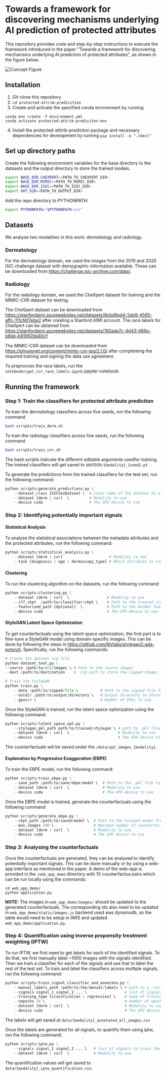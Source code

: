 # Towards a framework for discovering mechanisms underlying AI prediction of protected attributes

This repository provides code and step-by-step instructions to execute the framework introduced in the paper "Towards a framework for discovering mechanisms underlying AI prediction of protected attributes", as shown in the figure below.

![Concept Figure](figures/concept_figure.jpg)

## Installation
1. Git clone this repository
2. ```cd protected-attrib-predicition```
3. Create and activate the specified conda environment by running

```
conda env create -f environment.yml
conda activate protected-attrib-prediciton-env
```
4. Install the protected-atttrib-prediction package and necessary dependencies for development by running ```pip install -e ".[dev]"```

## Set up directory paths
Create the following environment variables for the base directory to the datasets and the output directory to store the trained models.

```bash
export BASE_DIR_CHEXPERT=<PATH_TO_CHEXPERT_DIR>
export BASE_DIR_MIMIC=<PATH_TO_MIMIC_DIR>
export BASE_DIR_ISIC=<PATH_TO_ISIC_DIR>
export OUT_DIR=<PATH_TO_OUTPUT_DIR>
```

Add the repo directory to PYTHONPATH:

```bash
export PYTHONPATH="$PYTHONPATH:src"
```

## Datasets
We analyse two modalities in this work: dermatology and radiology.

### Dermatology
For the dermatology domain, we used the images from the 2019 and 2020 ISIC challenge dataset with demographic information available. These can be downloaded from https://challenge.isic-archive.com/data/.

### Radiology
For the radiology domain, we used the CheXpert dataset for training and the MIMIC-CXR dataset for testing. 

The CheXpert dataset can be downloaded from https://stanfordaimi.azurewebsites.net/datasets/8cbd9ed4-2eb9-4565-affc-111cf4f7ebe2 after creating a Stanford AIMI account. The race labels for CheXpert can be obtained from https://stanfordaimi.azurewebsites.net/datasets/192ada7c-4d43-466e-b8bb-b81992bb80cf.

The MIMIC-CXR dataset can be downloaded from https://physionet.org/content/mimic-cxr-jpg/2.1.0/ after completeing the required training and signing the data use agreement. 

To preprocess the race labels, run the `notebooks\get_cxr_race_labels.ipynb` jupyter notebook.

## Running the framework

### Step 1: Train the classifiers for protected attribute prediciton
To train the dermatology classifiers across five seeds, run the following command

```bash
bash scripts/train_derm.sh
```

To train the radiology classifiers across five seeds, run the following command

```bash
bash scripts/train_cxr.sh
```

The bash scripts indicate the different editable arguments usedfor training. The trained classifiers will get saved to `$OUTDIR/{modality}_{seed}.pt`

To generate the predictions from the trained classifiers for the test set, run the following command:

```python
python scripts/generate_predictions.py \
    --dataset_class ISICSexDataset \  # Class name of the dataset to use
    --dataset [derm | cxr]  \         # Modality to use
    --device cuda                     # The GPU device to use
```

### Step 2: Identifying potentially important signals

#### Statistical Analysis
To analyse the statistical associations between the metadata attributes and the protected attributes, run the following command:

```python
python scripts/statistical_analysis.py \
    --dataset [derm | cxr]                     # Modality to use
    --task [diagnosis | age | dermoscopy_type] # Which attribute to run the statistical analysis on
```

#### Clustering

To run the clustering algorithm on the datasets, run the following command:

```python
python scripts/clustering.py \
    --dataset [derm | cxr]  \                 # Modality to use
    --clf_ckpt  /path/to/classifier/ckpt \    # Path to the trained classifier checkpoint from Step 1
    --featurized_path [Optional]  \           # Path to the ResNet features from the dataset
    --device cuda                             # The GPU device to use
```

#### StyleGAN Latent Space Optimization
To get counterfactuals using the latent space optimization, the first part is to fine-tune a StyleGAN model using domain-specific images. This can be done by following the steps in https://github.com/NVlabs/stylegan2-ada-pytorch. Specifically, run the following commands:

```python
# Create the dataset zip file
python dataset_tool.py \
--source /path/to/all/images \ # Path to the source images
--dest /path/to/destination    # .zip path to store the zipped images
```
```python
# Train the StyleGAN
python train.py \
    --data /path/to/zipped/file \          # Path to the zipped file from the previous command
    --outdir /path/to/output/directory \   # Output directory to store the trained models
    --gpus=4 \                             # Number of GPUs to use 
```

Once the StyleGAN is trained, run the latent space optimization using the following command:

```python
python scripts/latent_space_opt.py \
    --stylegan_pkl_path path/to/trained/stylegan \ # path to .pkl file with the trained StyleGAN
    --dataset [derm | cxr]  \                      # Modality to use
    --device cuda                                  # The GPU device to use
```
The counterfactuals will be saved under the `/data/opt_images_{modality}`.

#### Explanation by Progressive Exaggeration (EBPE)
To train the EBPE model, run the following command:

```python 
python scripts/train_ebpe.py \
    --save_path /path/to/save/ebpe/model \  # Path to the .pkl file to save the trained EBPE model
    --dataset [derm | cxr]  \               # Modality to use
    --device cuda                           # The GPU device to use
```

Once the EBPE model is trained, generate the counterfactuals using the following command:
```python
python scripts/generate_ebpe.py \
    --ckpt_path /path/to/saved/model \  # Path to the trained model from the previous command
    --max_images 100 \                  # Maximum number of counterfactual images to generate
    --dataset [derm | cxr]  \           # Modality to use
    --device cuda                       # The GPU device to use
```

### Step 3: Analysing the counterfactuals
Once the counterfactuals are generated, they can be analysed to identify potentially important signals. This can be done manually or by using a web-app interface as mentioned in the paper. A demo of the web-app is provided in the `/web_app_demo` directory with 10 counterfactua pairs which can be run locally using the commands:

```
cd web_app_demo/
python application.py
```

**NOTE:** The images in `web_app_demo/images/` should be updated to the generated counterfactuals. The corresponding ids also need to be updated in `web_app_demo/static/images.js` backend used was dynamodb, so the table would need to be setup in AWS and updated `web_app_demo/application.py`.

### Step 4: Quantification using inverse propensity treatment weighting (IPTW)
To run IPTW, we first need to get labels for each of the identified signals. To do that, we first manually label ~1000 images with the signals identified. Then we train a classifier for each of the signals and use that to label the rest of the test set. To train and label the classifiers across multiple signals, run the following command:

```python
python scripts/train_signal_classifier_and_annotate.py \
    --manual_labels_path /path/to/the/manual/labels \ # path to a .csv file containing the binary labels.
    --signals signal_1 signal_2 ... \                 # list of signals to train the classifiers for
    --training_type [classfication | regression] \    # type of training task
    --nepochs 30 \                                    # number of epochs to train the classifier for
    --dataset [derm | cxr]  \                         # Modality to use
    --device cuda                                     # The GPU device to use
```

The labels will get saved at `data/{modality}_annotated_all_images.csv`

Once the labels are generated for all signals, to quantify them using iptw, run the following command:

```python
python scripts/iptw.py \
    --signals signal_1 signal_2 ... \   # list of signals to train the classifiers for
    --dataset [derm | cxr]  \           # Modality to use
```

The quantification values will get saved to `data/{modality}_iptw_quantification.csv`.